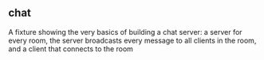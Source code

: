 ## chat

A fixture showing the very basics of building a chat server: a server for every room, the server broadcasts every message to all clients in the room, and a client that connects to the room
